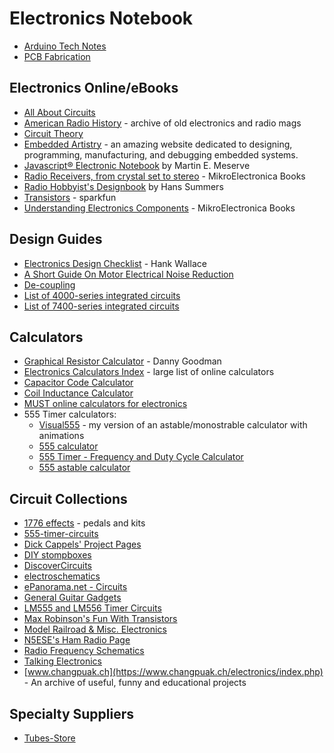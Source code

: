 # Electronics Notebook

* [Arduino Tech Notes](./arduino.md)
* [PCB Fabrication](./pcb_fab.md)

## Electronics Online/eBooks

* [All About Circuits](http://www.allaboutcircuits.com/)
* [American Radio History](http://www.americanradiohistory.com/) - archive of old electronics and radio mags
* [Circuit Theory](http://en.wikibooks.org/wiki/Circuit_Theory/All_Chapters)
* [Embedded Artistry](https://embeddedartistry.com) - an amazing website dedicated to designing, programming, manufacturing, and debugging embedded systems.
* [Javascript® Electronic Notebook](http://www.k7mem.com/) by Martin E. Meserve
* [Radio Receivers, from crystal set to stereo](https://www.mikroe.com/ebooks/radio-receivers-from-crystal-set-to-stereo/introduction) - MikroElectronica Books
* [Radio Hobbyist's Designbook](http://www.hanssummers.com/k6lha-design-book.html) by Hans Summers
* [Transistors](https://learn.sparkfun.com/tutorials/transistors) - sparkfun
* [Understanding Electronics Components](https://www.mikroe.com/ebooks/components-of-electronic-devices/introduction) - MikroElectronica Books

## Design Guides

* [Electronics Design Checklist](http://aqdi.com/articles/electronics-design-checklist-3/) - Hank Wallace
* [A Short Guide On Motor Electrical Noise Reduction](http://www.kerrywong.com/2012/01/26/a-short-guide-on-motor-electrical-noise-reduction/)
* [De-coupling](http://www.thebox.myzen.co.uk/Tutorial/De-coupling.html)
* [List of 4000-series integrated circuits](https://en.wikipedia.org/wiki/List_of_4000-series_integrated_circuits)
* [List of 7400-series integrated circuits](https://en.wikipedia.org/wiki/List_of_7400-series_integrated_circuits)

## Calculators

* [Graphical Resistor Calculator](http://www.dannyg.com/examples/res2/resistor.htm) - Danny Goodman
* [Electronics Calculators Index](https://daycounter.com/Calculators/) - large list of online calculators
* [Capacitor Code Calculator](https://www.electronics2000.co.uk/calc/capacitor-code-calculator.php)
* [Coil Inductance Calculator](http://www.66pacific.com/calculators/coil-inductance-calculator.aspx)
* [MUST online calculators for electronics](http://mustcalculate.com/)
* 555 Timer calculators:
    * [Visual555](https://visual555.tardate.com/) - my version of an astable/monostrable calculator with animations
    * [555 calculator](http://web.udl.es/usuaris/p7806757/555-calculadora/555%20Calculator.htm)
    * [555 Timer - Frequency and Duty Cycle Calculator](http://www.bowdenshobbycircuits.info/555.htm)
    * [555 astable calculator](http://www.ohmslawcalculator.com/555-astable-calculator)

## Circuit Collections

* [1776 effects](http://1776effects.com/) - pedals and kits
* [555-timer-circuits](http://www.555-timer-circuits.com/)
* [Dick Cappels' Project Pages](http://www.cappels.org/dproj/Home.htm)
* [DIY stompboxes](https://www.diystompboxes.com/wpress/)
* [DiscoverCircuits](http://www.discovercircuits.com/index.htm)
* [electroschematics](http://www.electroschematics.com/)
* [ePanorama.net - Circuits](http://www.epanorama.net/index.php?index=circuit)
* [General Guitar Gadgets](http://www.generalguitargadgets.com/)
* [LM555 and LM556 Timer Circuits](http://www.circuitous.ca/LM555.html)
* [Max Robinson's Fun With Transistors](http://www.funwithtransistors.net/)
* [Model Railroad & Misc. Electronics](http://www.circuitous.ca/CircuitIndex.html)
* [N5ESE's Ham Radio Page](http://www.n5ese.com/)
* [Radio Frequency Schematics](http://rf-circuit-schematic.blogspot.com/)
* [Talking Electronics](http://www.talkingelectronics.com/te_interactive_index.html)
* [www.changpuak.ch](https://www.changpuak.ch/electronics/index.php) - An archive of useful, funny and educational projects

## Specialty Suppliers

* [Tubes-Store](https://tubes-store.com/)
